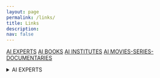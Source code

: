 ```yaml
---
layout: page
permalink: /links/
title: Links
description: 
nav: false
---
```


[AI EXPERTS](https://turkiye.ai/kaynaklar/gurular/)
[AI BOOKS](https://turkiye.ai/kaynaklar/kitaplar/)
[AI INSTITUTES](https://turkiye.ai/kaynaklar/enstituler/)
[AI MOVIES-SERIES-DOCUMENTARIES](https://turkiye.ai/kaynaklar/film-dizi-belgesel/)
<details>
  <summary>AI EXPERTS</summary>
  
  * [AI EXPERTS LIST](https://turkiye.ai/kaynaklar/gurular/)
  - [x] The Singularity Is Near: When Humans Transcend Biology
  - [x] 50 Soruda Yapay Zeka
  - [x] Life 3.0: Being Human in the Age of Artificial Intelligence
  - [x] Superintelligence: Paths, Dangers, Strategies
  - [x] Our Final Invention: Artificial Intelligence and the End of the Human Era
</details>